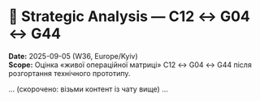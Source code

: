 ﻿# 🧭 Strategic Analysis — C12 ↔ G04 ↔ G44
**Date:** 2025-09-05 (W36, Europe/Kyiv)  
**Scope:** Оцінка «живої операційної матриці» C12 ↔ G04 ↔ G44 після розгортання технічного прототипу.

... (скорочено: візьми контент із чату вище) ...